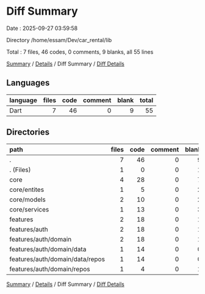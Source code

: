 # Diff Summary

Date : 2025-09-27 03:59:58

Directory /home/essam/Dev/car_rental/lib

Total : 7 files,  46 codes, 0 comments, 9 blanks, all 55 lines

[Summary](results.md) / [Details](details.md) / Diff Summary / [Diff Details](diff-details.md)

## Languages
| language | files | code | comment | blank | total |
| :--- | ---: | ---: | ---: | ---: | ---: |
| Dart | 7 | 46 | 0 | 9 | 55 |

## Directories
| path | files | code | comment | blank | total |
| :--- | ---: | ---: | ---: | ---: | ---: |
| . | 7 | 46 | 0 | 9 | 55 |
| . (Files) | 1 | 0 | 0 | 1 | 1 |
| core | 4 | 28 | 0 | 7 | 35 |
| core/entites | 1 | 5 | 0 | 2 | 7 |
| core/models | 2 | 10 | 0 | 2 | 12 |
| core/services | 1 | 13 | 0 | 3 | 16 |
| features | 2 | 18 | 0 | 1 | 19 |
| features/auth | 2 | 18 | 0 | 1 | 19 |
| features/auth/domain | 2 | 18 | 0 | 1 | 19 |
| features/auth/domain/data | 1 | 14 | 0 | 0 | 14 |
| features/auth/domain/data/repos | 1 | 14 | 0 | 0 | 14 |
| features/auth/domain/repos | 1 | 4 | 0 | 1 | 5 |

[Summary](results.md) / [Details](details.md) / Diff Summary / [Diff Details](diff-details.md)